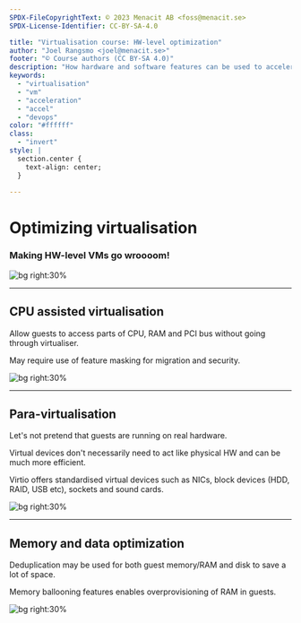 ```yaml
---
SPDX-FileCopyrightText: © 2023 Menacit AB <foss@menacit.se>
SPDX-License-Identifier: CC-BY-SA-4.0

title: "Virtualisation course: HW-level optimization"
author: "Joel Rangsmo <joel@menacit.se>"
footer: "© Course authors (CC BY-SA 4.0)"
description: "How hardware and software features can be used to accelerate VMs"
keywords:
  - "virtualisation"
  - "vm"
  - "acceleration"
  - "accel"
  - "devops"
color: "#ffffff"
class:
  - "invert"
style: |
  section.center {
    text-align: center;
  }

---
```

<!-- _footer: "%ATTRIBUTION_PREFIX% Chris Dlugosz (CC BY 2.0)" -->
# Optimizing virtualisation
### Making HW-level VMs go wroooom!

![bg right:30%](images/13-abstract_laser.jpg)

<!--
- We've talked about the many benefits provided by virtualisation

- Performance is not one of them

- There are ways however to make the overhead of HW-level VMs smaller
-->

---
<!-- _footer: "%ATTRIBUTION_PREFIX% Thierry Ehrmann (CC BY 2.0)" -->
## CPU assisted virtualisation
Allow guests to access parts of CPU, RAM and PCI bus without going through virtualiser.  
  
May require use of feature masking for migration and security.

![bg right:30%](images/13-wheel.jpg)

<!--
- One of the largest gains is to move things to HW (seems a bit counter intuitive)

- Emulating a CPU in SW is complex and usually quite slow

- Supported by most CPUs these days, features allowing direct access to PCI devices (such as GPUs)
may only be accessible on workstation and server systems

- KVM utilise and expose these hardware acceleration features

- In order to allow live migration of guests, we can't forward HW devices or use fancy CPU features
that may not exist on the target hypervisor. Feature masking enables a host to hide CPU features
from the guests
-->

---
<!-- _footer: "%ATTRIBUTION_PREFIX% Micah Elizabeth Scott (CC BY-SA 2.0)" -->
## Para-virtualisation
Let's not pretend that guests are running on real hardware.
  
Virtual devices don't necessarily need to act like physical HW and can be much more efficient.  
  
Virtio offers standardised virtual devices such as NICs, block devices (HDD, RAID, USB etc), sockets and sound cards.

![bg right:30%](images/13-solder_pcb.jpg)

<!--
- Back in the days when virtualisation was new, hypervisors emulated commonly supported devices
such as NICs and SATA HDDs

- These days almost all servers are run virtualised and it seems a bit silly to pretend they are HW

- Para-virtualisation is about stopping the pretending while still benefiting from virtualisation

- Virtio devices are supported out-of-the-box by most modern operating systems running as guests

- Usage of these can drastically improve performance/lower load on the hypervisor
-->

---
<!-- _footer: "%ATTRIBUTION_PREFIX% Freestocks.org (CC0 1.0)" -->
## Memory and data optimization
Deduplication may be used for both guest memory/RAM and disk to save a lot of space.  
  
Memory ballooning features enables overprovisioning of RAM in guests.

![bg right:30%](images/13-cow.jpg)

<!--
- Deduplication == Only store one piece of data ones, for memory/RAM pages and for disks blocks

- If a hypervisor is running 100s of Windows VMs, chances are that a lot of storage space can be
saved if duplicated files can be deduplicated 

- Same goes for RAM, many VMs will likely run the same Linux distro and store the same kernel in
memory

- Deduplication can be costly from a performance perspective, but sometimes that is overweighted by
the potentially huge savings

- "Offline/Post-process" deduplication is often way cheaper from a performance perspective than
"online/in-line" (https://en.wikipedia.org/wiki/Data_deduplication#Classification)

- Memory ballooning allows the host to signal to guests that they can use more memory/should clean
up their caches to save memory during runtime. This enables hypervisor operators to overprovision
memory slightly more and make each hypervisor more cost effective 
-->

